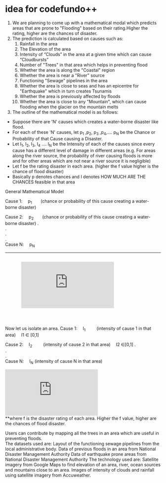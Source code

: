# idea for codefundo++
1. We are planning to come up with a mathematical modal which predicts areas that are prone to "Flooding" based on their rating.Higher the rating, higher are the chances of disaster.
2. The prediction is calculated based on causes such as:
	1. Rainfall in the area
	2. The Elevation of the area
	3. Intensity of “Clouds” in the area at a given time which can cause “Cloudbursts”
	4. Number of "Trees" in that area which helps in preventing flood
  	5. Whether the area is along the "Coastal" region
	6. Whether the area is near a "River" source
	7. Functioning "Sewage" pipelines in the area
	8. Whether the area is close to seas and has an epicentre for "Earthquake" which in turn creates Tsunamis
	9. Whether the area is previously affected by floods
	10. Whether the area is close to any "Mountain", which can cause flooding when the glacier 
	on the mountain melts	
3. The outline of the mathematical model is as follows:<br>
  * Suppose there are 'N' causes which creates a water-borne disaster like flood.
  * For each of these 'N' causes, let p<sub>1</sub> ,p<sub>2</sub>, p<sub>3</sub> ,p<sub>4</sub>,.... p<sub>N</sub>  be the 	    Chance or Probability of that Cause causing a Disaster. 
  * Let I<sub>1</sub>, I<sub>2</sub>, I<sub>3</sub>, I<sub>4</sub> .... I<sub>N</sub> be the Intensity of each of the causes since every cause has a different level of damage in different areas (e.g.  For areas along the river source, the probability of river causing floods is more and for other areas which are not near a river source it is negligible) 
* Let f be the rating disaster in each area. (higher the f value higher is the chance of flood disaster)
* Basically p denotes chances and I denotes HOW MUCH ARE THE CHANCES feasible in that area

General Mathematical Model

Cause 1:&emsp;     p<sub>1</sub>&emsp;&emsp;(chance or probability of this cause creating a water-borne disaster)

Cause 2:&emsp;     p<sub>2</sub>&emsp;&emsp;(chance or probability of this cause creating a water-borne disaster)
      .<br>
      .<br>
      .<br>
      .<br>
Cause N:&emsp;    p<sub>N</sub>

-----------------   
&emsp; &emsp; ![first equation](https://latex.codecogs.com/gif.latex?%5Csum_%7Bi%3D1%7D%5E%7Bn%7D%20P_i%20%3D%201)
-----------------
<br>
<br>
Now let us isolate an area. 
Cause 1:&emsp;   I<sub>1</sub>  &emsp;&emsp;                      (intensity of cause 1 in that area)&emsp;      I1 ∈ [0,1]

Cause 2:&emsp;   I<sub>2</sub>  &emsp;&emsp;                      (intensity of cause 2 in that area)&emsp;      I2 ∈[0,1]
                  .<br>
                  .<br>
		  .<br>
 Cause N:&emsp;  I<sub>N</sub>                       (intensity of cause N in that area) 
 
![second element](https://latex.codecogs.com/gif.latex?f%20%3D%20%5Csum_%7Bi%3D1%7D%5E%7Bn%7D%20I_i%20%5Ctimes%20P_i)<br>
**where f is the disaster rating of each area. Higher the f value, higher are the chances of flood disaster.

Users can contribute by mapping all the trees in an area which are useful in preventing floods.  
The datasets used are:
	Layout of the functioning sewage pipelines from the local administrative body.
	Data of previous floods in an area from National Disaster Management Authority
	Data of earthquake prone areas from National Disaster Management Authority
The technology used are:
	Satellite imagery from Google Maps to find elevation of an area, river, ocean sources and mountains close to an area.
	Images of intensity of clouds and rainfall using satellite imagery from Accuweather.
	




